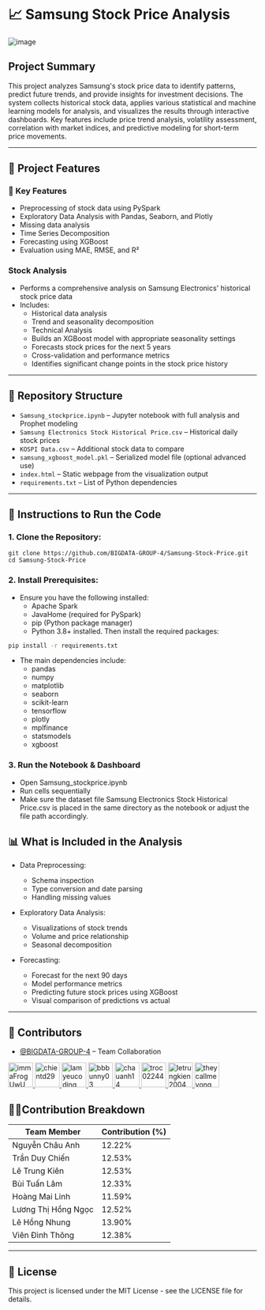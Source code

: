 # 📈 Samsung Stock Price Analysis
![image](https://github.com/user-attachments/assets/be4fb4ca-914e-4900-b137-4e374afb6876)

## **Project Summary**
This project analyzes Samsung's stock price data to identify patterns, predict future trends, and provide insights for investment decisions. The system collects historical stock data, applies various statistical and machine learning models for analysis, and visualizes the results through interactive dashboards. Key features include price trend analysis, volatility assessment, correlation with market indices, and predictive modeling for short-term price movements.

---

## 🧠 Project Features

### **🔧 Key Features**
- Preprocessing of stock data using PySpark
- Exploratory Data Analysis with Pandas, Seaborn, and Plotly
- Missing data analysis 
- Time Series Decomposition
- Forecasting using XGBoost
- Evaluation using MAE, RMSE, and R²

### **Stock Analysis**
- Performs a comprehensive analysis on Samsung Electronics' historical stock price data
- Includes:
  - Historical data analysis
  - Trend and seasonality decomposition
  - Technical Analysis
  - Builds an XGBoost model with appropriate seasonality settings
  - Forecasts stock prices for the next 5 years
  - Cross-validation and performance metrics
  - Identifies significant change points in the stock price history
  
---

## 📁 Repository Structure

- `Samsung_stockprice.ipynb` – Jupyter notebook with full analysis and Prophet modeling
- `Samsung Electronics Stock Historical Price.csv` – Historical daily stock prices
- `KOSPI Data.csv` – Additional stock data to compare
- `samsung_xgboost_model.pkl` – Serialized model file (optional advanced use)
- `index.html` – Static webpage from the visualization output
- `requirements.txt` – List of Python dependencies

---

## 🚀 Instructions to Run the Code

### 1. Clone the Repository:
```
git clone https://github.com/BIGDATA-GROUP-4/Samsung-Stock-Price.git
cd Samsung-Stock-Price
```

### 2. Install Prerequisites:
- Ensure you have the following installed:
  - Apache Spark
  - JavaHome (required for PySpark)
  - pip (Python package manager)
  - Python 3.8+ installed. Then install the required packages:
```bash
pip install -r requirements.txt
```
- The main dependencies include:
  - pandas
  - numpy
  - matplotlib
  - seaborn
  - scikit-learn
  - tensorflow
  - plotly
  - mplfinance
  - statsmodels
  - xgboost 

### 3. Run the Notebook & Dashboard
- Open Samsung_stockprice.ipynb
- Run cells sequentially
- Make sure the dataset file Samsung Electronics Stock Historical Price.csv is placed in the same directory as the notebook or adjust the file path accordingly.

## 📊 What is Included in the Analysis
- Data Preprocessing:
  - Schema inspection
  - Type conversion and date parsing
  - Handling missing values

- Exploratory Data Analysis:
  - Visualizations of stock trends
  - Volume and price relationship
  - Seasonal decomposition

- Forecasting: 
   - Forecast for the next 90 days
   - Model performance metrics
   - Predicting future stock prices using XGBoost
   - Visual comparison of predictions vs actual

---

## 👥 Contributors

- [@BIGDATA-GROUP-4](https://github.com/BIGDATA-GROUP-4) – Team Collaboration
<a href="https://github.com/immaFrogUwU">
  <img src="https://avatars.githubusercontent.com/u/130581573?v=4" width="50" height="50" alt="immaFrogUwU"/>
</a>
<a href="https://github.com/chientd29">
  <img src="https://avatars.githubusercontent.com/u/137612901?v=4" width="50" height="50" alt="chientd29"/>
</a>
<a href="https://github.com/lamyeucoding">
  <img src="https://avatars.githubusercontent.com/u/203073838?v=4" width="50" height="50" alt="lamyeucoding"/>
</a>
<a href="https://github.com/bbbunny03">
  <img src="https://avatars.githubusercontent.com/u/207357130?v=4" width="50" height="50" alt="bbbunny03"/>
</a>
<a href="https://github.com/chauanh14">
  <img src="https://avatars.githubusercontent.com/u/207451086?v=4" width="50" height="50" alt="chauanh14"/>
</a>
<a href="https://github.com/troc02244">
  <img src="https://avatars.githubusercontent.com/u/192955263?v=4" width="50" height="50" alt="troc02244"/>
</a>
<a href="https://github.com/letrungkien2004">
  <img src="https://avatars.githubusercontent.com/u/207433917?v=4" width="50" height="50" alt="letrungkien2004"/>
</a>
<a href="https://github.com/theycallmevong">
  <img src="https://avatars.githubusercontent.com/u/207429199?v=4" width="50" height="50" alt="theycallmevong"/>
</a>

## 🧑‍💼Contribution Breakdown

| Team Member         | Contribution (%) |
| ------------------- | ---------------- |
| Nguyễn Châu Anh     | 12.22%           |
| Trần Duy Chiến      | 12.53%           |
| Lê Trung Kiên       | 12.53%           |
| Bùi Tuấn Lâm        | 12.33%           |
| Hoàng Mai Linh      | 11.59%           |
| Lương Thị Hồng Ngọc | 12.52%           |
| Lê Hồng Nhung       | 13.90%           |
| Viên Đình Thông     | 12.38%           |

---

## 📄 License

This project is licensed under the MIT License - see the LICENSE file for details.
